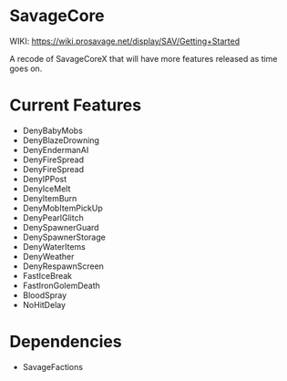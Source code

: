 # SavageCore

WIKI: https://wiki.prosavage.net/display/SAV/Getting+Started


A recode of SavageCoreX that will have more features released as time goes on.

# Current Features # 
- DenyBabyMobs
- DenyBlazeDrowning
- DenyEndermanAI
- DenyFireSpread
- DenyFireSpread
- DenyIPPost
- DenyIceMelt
- DenyItemBurn
- DenyMobItemPickUp
- DenyPearlGlitch
- DenySpawnerGuard
- DenySpawnerStorage
- DenyWaterItems
- DenyWeather
- DenyRespawnScreen
- FastIceBreak
- FastIronGolemDeath
- BloodSpray
- NoHitDelay

# Dependencies #
- SavageFactions
